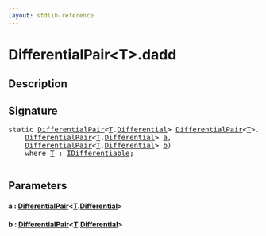 ```yaml
---
layout: stdlib-reference
---
```


# DifferentialPair\<T\>\.dadd

## Description





## Signature 

<pre>
<span class='code_keyword'>static</span> <a href="../types/differentialpair-0c/index" class="code_type">DifferentialPair</a>&lt;<a href="../types/differentialpair-0c/index#typeparam-T" class="code_type">T</a>.<a href="" class="code_type">Differential</a>&gt; <a href="../types/differentialpair-0c/index" class="code_type">DifferentialPair</a>&lt;<a href="../types/differentialpair-0c/index#typeparam-T" class="code_type">T</a>&gt;.<a href="dadd">dadd</a>(
    <a href="../types/differentialpair-0c/index" class="code_type">DifferentialPair</a>&lt;<a href="../types/differentialpair-0c/index#typeparam-T" class="code_type">T</a>.<a href="" class="code_type">Differential</a>&gt; <a href="dadd#decl-a" class="code_param">a</a>,
    <a href="../types/differentialpair-0c/index" class="code_type">DifferentialPair</a>&lt;<a href="../types/differentialpair-0c/index#typeparam-T" class="code_type">T</a>.<a href="" class="code_type">Differential</a>&gt; <a href="dadd#decl-b" class="code_param">b</a>)
    <span class='code_keyword'>where</span> <a href="../types/differentialpair-0c/index#typeparam-T" class="code_type">T</a> : <a href="../interfaces/idifferentiable-01/index" class="code_type">IDifferentiable</a>;

</pre>

## Parameters

####  <a id="decl-a"></a>a  : [DifferentialPair](../types/differentialpair-0c/index)\<[T](../types/differentialpair-0c/index#typeparam-T)\.[Differential]()\>
####  <a id="decl-b"></a>b  : [DifferentialPair](../types/differentialpair-0c/index)\<[T](../types/differentialpair-0c/index#typeparam-T)\.[Differential]()\>

